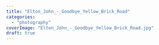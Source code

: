 ```yaml
---
title: "Elton_John_-_Goodbye_Yellow_Brick_Road"
categories: 
  - "photography"
coverImage: "Elton_John_-_Goodbye_Yellow_Brick_Road.jpg"
draft: true
---
```



